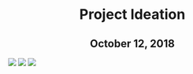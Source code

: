 
# <center> Project Ideation </center>
##  <center> October 12, 2018 </center> 


<img src="{{ site.baseurl }}/img/sketches/sketch1.jpg" data-rotate="90"/>
<img src="{{ site.baseurl }}/img/sketches/sketch2.jpg" data-rotate="90"/>
<img src="{{ site.baseurl }}/img/sketches/sketch3.jpg" data-rotate="90"/>

